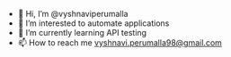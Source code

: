 - 👋 Hi, I’m @vyshnaviperumalla
- 👀 I’m interested to automate applications
- 🌱 I’m currently learning API testing
- 📫 How to reach me vyshnavi.perumalla98@gmail.com

<!---
vyshnaviperumalla/vyshnaviperumalla is a ✨ special ✨ repository because its `README.md` (this file) appears on your GitHub profile.
You can click the Preview link to take a look at your changes.
--->
